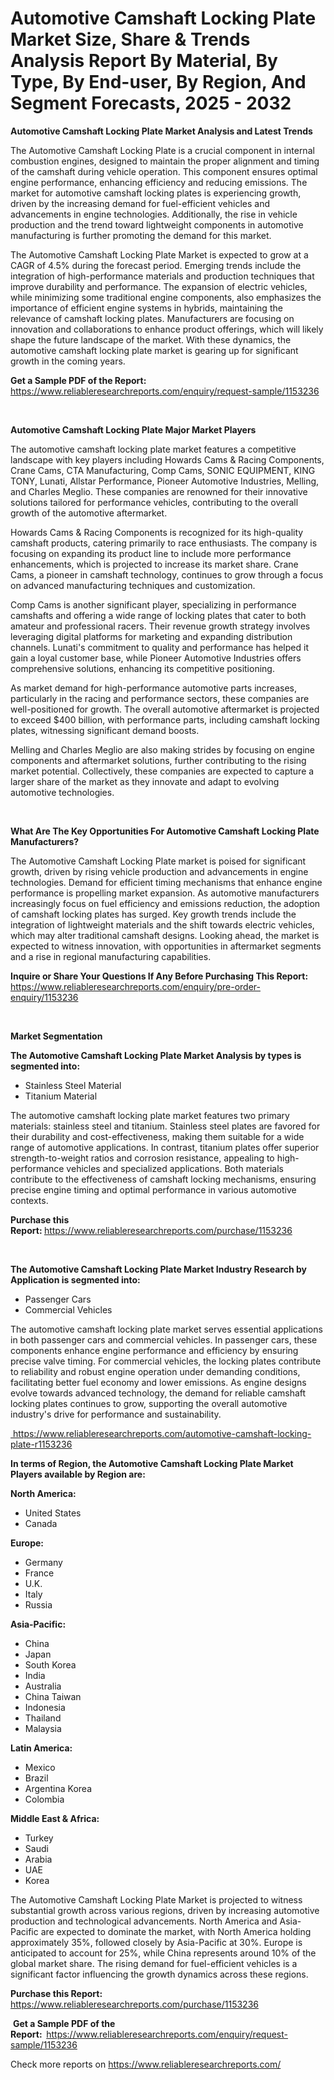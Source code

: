 <p><h1>Automotive Camshaft Locking Plate Market Size, Share & Trends Analysis Report By Material, By Type, By End-user, By Region, And Segment Forecasts, 2025 - 2032</h1></p><p><strong>Automotive Camshaft Locking Plate Market Analysis and Latest Trends</strong></p>
<p><p>The Automotive Camshaft Locking Plate is a crucial component in internal combustion engines, designed to maintain the proper alignment and timing of the camshaft during vehicle operation. This component ensures optimal engine performance, enhancing efficiency and reducing emissions. The market for automotive camshaft locking plates is experiencing growth, driven by the increasing demand for fuel-efficient vehicles and advancements in engine technologies. Additionally, the rise in vehicle production and the trend toward lightweight components in automotive manufacturing is further promoting the demand for this market.</p><p>The Automotive Camshaft Locking Plate Market is expected to grow at a CAGR of 4.5% during the forecast period. Emerging trends include the integration of high-performance materials and production techniques that improve durability and performance. The expansion of electric vehicles, while minimizing some traditional engine components, also emphasizes the importance of efficient engine systems in hybrids, maintaining the relevance of camshaft locking plates. Manufacturers are focusing on innovation and collaborations to enhance product offerings, which will likely shape the future landscape of the market. With these dynamics, the automotive camshaft locking plate market is gearing up for significant growth in the coming years.</p></p>
<p><strong>Get a Sample PDF of the Report:&nbsp;</strong> <a href="https://www.reliableresearchreports.com/enquiry/request-sample/1153236?utm_campaign=3084&utm_medium=2&utm_source=Github&utm_content=ia&utm_term=31032025&utm_id=automotive-camshaft-locking-plate">https://www.reliableresearchreports.com/enquiry/request-sample/1153236</a></p>
<p>&nbsp;</p>
<p><strong>Automotive Camshaft Locking Plate Major Market Players</strong></p>
<p><p>The automotive camshaft locking plate market features a competitive landscape with key players including Howards Cams & Racing Components, Crane Cams, CTA Manufacturing, Comp Cams, SONIC EQUIPMENT, KING TONY, Lunati, Allstar Performance, Pioneer Automotive Industries, Melling, and Charles Meglio. These companies are renowned for their innovative solutions tailored for performance vehicles, contributing to the overall growth of the automotive aftermarket.</p><p>Howards Cams & Racing Components is recognized for its high-quality camshaft products, catering primarily to race enthusiasts. The company is focusing on expanding its product line to include more performance enhancements, which is projected to increase its market share. Crane Cams, a pioneer in camshaft technology, continues to grow through a focus on advanced manufacturing techniques and customization.</p><p>Comp Cams is another significant player, specializing in performance camshafts and offering a wide range of locking plates that cater to both amateur and professional racers. Their revenue growth strategy involves leveraging digital platforms for marketing and expanding distribution channels. Lunati's commitment to quality and performance has helped it gain a loyal customer base, while Pioneer Automotive Industries offers comprehensive solutions, enhancing its competitive positioning.</p><p>As market demand for high-performance automotive parts increases, particularly in the racing and performance sectors, these companies are well-positioned for growth. The overall automotive aftermarket is projected to exceed $400 billion, with performance parts, including camshaft locking plates, witnessing significant demand boosts.</p><p>Melling and Charles Meglio are also making strides by focusing on engine components and aftermarket solutions, further contributing to the rising market potential. Collectively, these companies are expected to capture a larger share of the market as they innovate and adapt to evolving automotive technologies.</p></p>
<p>&nbsp;</p>
<p><strong>What Are The Key Opportunities For Automotive Camshaft Locking Plate Manufacturers?</strong></p>
<p><p>The Automotive Camshaft Locking Plate market is poised for significant growth, driven by rising vehicle production and advancements in engine technologies. Demand for efficient timing mechanisms that enhance engine performance is propelling market expansion. As automotive manufacturers increasingly focus on fuel efficiency and emissions reduction, the adoption of camshaft locking plates has surged. Key growth trends include the integration of lightweight materials and the shift towards electric vehicles, which may alter traditional camshaft designs. Looking ahead, the market is expected to witness innovation, with opportunities in aftermarket segments and a rise in regional manufacturing capabilities.</p></p>
<p><strong>Inquire or Share Your Questions If Any Before Purchasing This Report:</strong> <a href="https://www.reliableresearchreports.com/enquiry/pre-order-enquiry/1153236?utm_campaign=3084&utm_medium=2&utm_source=Github&utm_content=ia&utm_term=31032025&utm_id=automotive-camshaft-locking-plate">https://www.reliableresearchreports.com/enquiry/pre-order-enquiry/1153236</a></p>
<p>&nbsp;</p>
<p><strong>Market Segmentation</strong></p>
<p><strong>The Automotive Camshaft Locking Plate Market Analysis by types is segmented into:</strong></p>
<p><ul><li>Stainless Steel Material</li><li>Titanium Material</li></ul></p>
<p><p>The automotive camshaft locking plate market features two primary materials: stainless steel and titanium. Stainless steel plates are favored for their durability and cost-effectiveness, making them suitable for a wide range of automotive applications. In contrast, titanium plates offer superior strength-to-weight ratios and corrosion resistance, appealing to high-performance vehicles and specialized applications. Both materials contribute to the effectiveness of camshaft locking mechanisms, ensuring precise engine timing and optimal performance in various automotive contexts.</p></p>
<p><strong>Purchase this Report:&nbsp;</strong><a href="https://www.reliableresearchreports.com/purchase/1153236?utm_campaign=3084&utm_medium=2&utm_source=Github&utm_content=ia&utm_term=31032025&utm_id=automotive-camshaft-locking-plate">https://www.reliableresearchreports.com/purchase/1153236</a></p>
<p>&nbsp;</p>
<p><strong>The Automotive Camshaft Locking Plate Market Industry Research by Application is segmented into:</strong></p>
<p><ul><li>Passenger Cars</li><li>Commercial Vehicles</li></ul></p>
<p><p>The automotive camshaft locking plate market serves essential applications in both passenger cars and commercial vehicles. In passenger cars, these components enhance engine performance and efficiency by ensuring precise valve timing. For commercial vehicles, the locking plates contribute to reliability and robust engine operation under demanding conditions, facilitating better fuel economy and lower emissions. As engine designs evolve towards advanced technology, the demand for reliable camshaft locking plates continues to grow, supporting the overall automotive industry's drive for performance and sustainability.</p></p>
<p><a href="https://www.reliableresearchreports.com/automotive-camshaft-locking-plate-r1153236?utm_campaign=3084&utm_medium=2&utm_source=Github&utm_content=ia&utm_term=31032025&utm_id=automotive-camshaft-locking-plate">&nbsp;https://www.reliableresearchreports.com/automotive-camshaft-locking-plate-r1153236</a></p>
<p><strong>In terms of Region, the Automotive Camshaft Locking Plate Market Players available by Region are:</strong></p>
<p>
    <p> <strong> North America: </strong>
        <ul>
            <li>United States</li>
            <li>Canada</li>
        </ul>
        </p> 
    <p> <strong> Europe: </strong>
        <ul>
            <li>Germany</li>
            <li>France</li>
            <li>U.K.</li>
            <li>Italy</li>
            <li>Russia</li>
        </ul>
        </p> 
    <p> <strong> Asia-Pacific: </strong>
        <ul>
            <li>China</li>
            <li>Japan</li>
            <li>South Korea</li>
            <li>India</li>
            <li>Australia</li>
            <li>China Taiwan</li>
            <li>Indonesia</li>
            <li>Thailand</li>
            <li>Malaysia</li>
        </ul>
        </p> 
    <p> <strong> Latin America: </strong>
        <ul>
            <li>Mexico</li>
            <li>Brazil</li>
            <li>Argentina Korea</li>
            <li>Colombia</li>
        </ul>
        </p> 
    <p> <strong> Middle East & Africa: </strong>
        <ul>
            <li>Turkey</li>
            <li>Saudi</li>
            <li>Arabia</li>
            <li>UAE</li>
            <li>Korea</li>
        </ul>
    </p>
    </p>
<p><p>The Automotive Camshaft Locking Plate Market is projected to witness substantial growth across various regions, driven by increasing automotive production and technological advancements. North America and Asia-Pacific are expected to dominate the market, with North America holding approximately 35%, followed closely by Asia-Pacific at 30%. Europe is anticipated to account for 25%, while China represents around 10% of the global market share. The rising demand for fuel-efficient vehicles is a significant factor influencing the growth dynamics across these regions.</p></p>
<p><strong>Purchase this Report: </strong><a href="https://www.reliableresearchreports.com/purchase/1153236?utm_campaign=3084&utm_medium=2&utm_source=Github&utm_content=ia&utm_term=31032025&utm_id=automotive-camshaft-locking-plate">https://www.reliableresearchreports.com/purchase/1153236</a></p>
<p>&nbsp;<strong>Get a Sample PDF of the Report:&nbsp;&nbsp;</strong><a href="https://www.reliableresearchreports.com/enquiry/request-sample/1153236?utm_campaign=3084&utm_medium=2&utm_source=Github&utm_content=ia&utm_term=31032025&utm_id=automotive-camshaft-locking-plate">https://www.reliableresearchreports.com/enquiry/request-sample/1153236</a></p>
<p><strong></strong></p>
<p>Check more reports on <a href="https://www.reliableresearchreports.com/?utm_campaign=3084&utm_medium=2&utm_source=Github&utm_content=ia&utm_term=31032025&utm_id=automotive-camshaft-locking-plate">https://www.reliableresearchreports.com/</a></p>